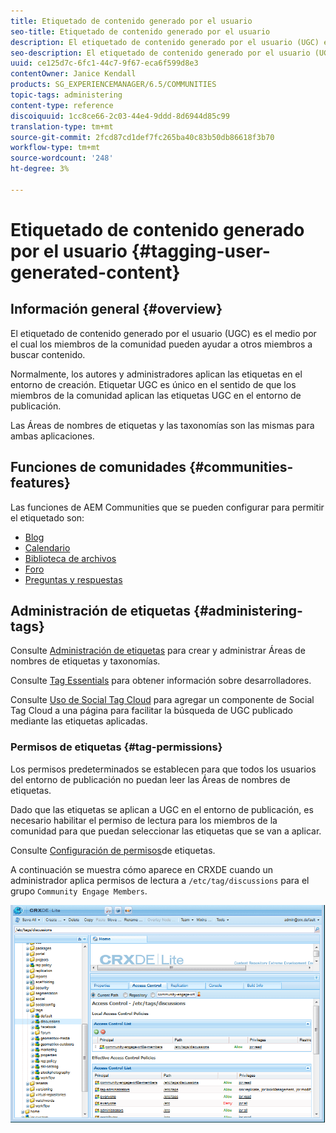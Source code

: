 ```yaml
---
title: Etiquetado de contenido generado por el usuario
seo-title: Etiquetado de contenido generado por el usuario
description: El etiquetado de contenido generado por el usuario (UGC) es la forma en que los miembros de la comunidad pueden ayudar a otros miembros a buscar contenido
seo-description: El etiquetado de contenido generado por el usuario (UGC) es la forma en que los miembros de la comunidad pueden ayudar a otros miembros a buscar contenido
uuid: ce125d7c-6fc1-44c7-9f67-eca6f599d8e3
contentOwner: Janice Kendall
products: SG_EXPERIENCEMANAGER/6.5/COMMUNITIES
topic-tags: administering
content-type: reference
discoiquuid: 1cc8ce66-2c03-44e4-9ddd-8d6944d85c99
translation-type: tm+mt
source-git-commit: 2fcd87cd1def7fc265ba40c83b50db86618f3b70
workflow-type: tm+mt
source-wordcount: '248'
ht-degree: 3%

---
```



# Etiquetado de contenido generado por el usuario {#tagging-user-generated-content}

## Información general {#overview}

El etiquetado de contenido generado por el usuario (UGC) es el medio por el cual los miembros de la comunidad pueden ayudar a otros miembros a buscar contenido.

Normalmente, los autores y administradores aplican las etiquetas en el entorno de creación. Etiquetar UGC es único en el sentido de que los miembros de la comunidad aplican las etiquetas UGC en el entorno de publicación.

Las Áreas de nombres de etiquetas y las taxonomías son las mismas para ambas aplicaciones.

## Funciones de comunidades {#communities-features}

Las funciones de AEM Communities que se pueden configurar para permitir el etiquetado son:

* [Blog](blog-feature.md)
* [Calendario](calendar.md)
* [Biblioteca de archivos](file-library.md)
* [Foro](forum.md#configuretheaddedforum)
* [Preguntas y respuestas](working-with-qna.md)

## Administración de etiquetas {#administering-tags}

Consulte [Administración de etiquetas](../../help/sites-administering/tags.md#tagging-console) para crear y administrar Áreas de nombres de etiquetas y taxonomías.

Consulte [Tag Essentials](tag.md) para obtener información sobre desarrolladores.

Consulte [Uso de Social Tag Cloud](tagcloud.md) para agregar un componente de Social Tag Cloud a una página para facilitar la búsqueda de UGC publicado mediante las etiquetas aplicadas.

### Permisos de etiquetas {#tag-permissions}

Los permisos predeterminados se establecen para que todos los usuarios del entorno de publicación no puedan leer las Áreas de nombres de etiquetas.

Dado que las etiquetas se aplican a UGC en el entorno de publicación, es necesario habilitar el permiso de lectura para los miembros de la comunidad para que puedan seleccionar las etiquetas que se van a aplicar.

Consulte [Configuración de permisos](../../help/sites-administering/tags.md#setting-tag-permissions)de etiquetas.

A continuación se muestra cómo aparece en CRXDE cuando un administrador aplica permisos de lectura a `/etc/tag/discussions` para el grupo `Community Engage Members`.

![tag-permissions](assets/tag-permissions.png)

